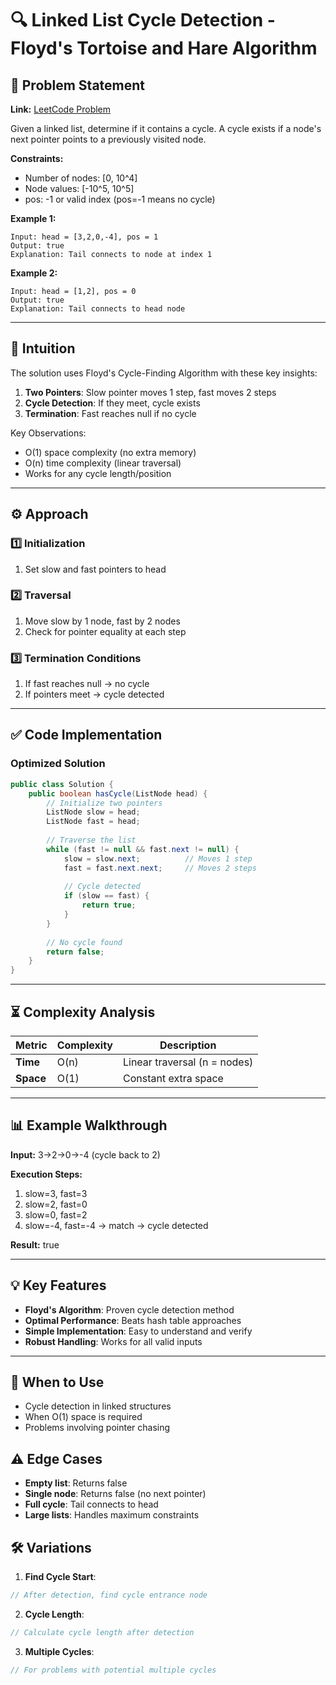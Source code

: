 # 🔍 Linked List Cycle Detection - Floyd's Tortoise and Hare Algorithm

## 📜 Problem Statement
**Link:** [LeetCode Problem](https://leetcode.com/problems/linked-list-cycle/description/)

Given a linked list, determine if it contains a cycle. A cycle exists if a node's next pointer points to a previously visited node.

**Constraints:**
- Number of nodes: [0, 10^4]
- Node values: [-10^5, 10^5]
- pos: -1 or valid index (pos=-1 means no cycle)

**Example 1:**
```text
Input: head = [3,2,0,-4], pos = 1
Output: true
Explanation: Tail connects to node at index 1
```

**Example 2:**
```text
Input: head = [1,2], pos = 0
Output: true
Explanation: Tail connects to head node
```

---

## 🧠 Intuition
The solution uses Floyd's Cycle-Finding Algorithm with these key insights:
1. **Two Pointers**: Slow pointer moves 1 step, fast moves 2 steps
2. **Cycle Detection**: If they meet, cycle exists
3. **Termination**: Fast reaches null if no cycle

Key Observations:
- O(1) space complexity (no extra memory)
- O(n) time complexity (linear traversal)
- Works for any cycle length/position

---

## ⚙️ Approach
### **1️⃣ Initialization**
1. Set slow and fast pointers to head

### **2️⃣ Traversal**
1. Move slow by 1 node, fast by 2 nodes
2. Check for pointer equality at each step

### **3️⃣ Termination Conditions**
1. If fast reaches null → no cycle
2. If pointers meet → cycle detected

---

## ✅ Code Implementation

### Optimized Solution
```java
public class Solution {
    public boolean hasCycle(ListNode head) {
        // Initialize two pointers
        ListNode slow = head;
        ListNode fast = head;
        
        // Traverse the list
        while (fast != null && fast.next != null) {
            slow = slow.next;          // Moves 1 step
            fast = fast.next.next;     // Moves 2 steps
            
            // Cycle detected
            if (slow == fast) {
                return true;
            }
        }
        
        // No cycle found
        return false;
    }
}
```
---

## ⏳ Complexity Analysis
| Metric          | Complexity | Description |
|-----------------|------------|-------------|
| **Time**        | O(n)       | Linear traversal (n = nodes) |
| **Space**       | O(1)       | Constant extra space |

---

## 📊 Example Walkthrough

**Input:** 3→2→0→-4 (cycle back to 2)

**Execution Steps:**
1. slow=3, fast=3
2. slow=2, fast=0
3. slow=0, fast=2
4. slow=-4, fast=-4 → match → cycle detected

**Result:** true

---

## 💡 Key Features
- **Floyd's Algorithm**: Proven cycle detection method
- **Optimal Performance**: Beats hash table approaches
- **Simple Implementation**: Easy to understand and verify
- **Robust Handling**: Works for all valid inputs

---

## 🚀 When to Use
- Cycle detection in linked structures
- When O(1) space is required
- Problems involving pointer chasing

## ⚠️ Edge Cases
- **Empty list**: Returns false
- **Single node**: Returns false (no next pointer)
- **Full cycle**: Tail connects to head
- **Large lists**: Handles maximum constraints

## 🛠 Variations
1. **Find Cycle Start**:
```java
// After detection, find cycle entrance node
```

2. **Cycle Length**:
```java
// Calculate cycle length after detection
```

3. **Multiple Cycles**:
```java
// For problems with potential multiple cycles
```